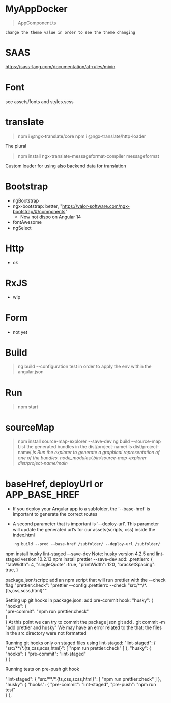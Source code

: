 # MyAppDocker
 
> AppComponent.ts
```
change the theme value in order to see the theme changing
```

# SAAS
https://sass-lang.com/documentation/at-rules/mixin

# Font
see assets/fonts and styles.scss

# translate
> npm i @ngx-translate/core
> npm i @ngx-translate/http-loader

The plural
> npm install ngx-translate-messageformat-compiler messageformat

Custom loader for using also backend data for translation

# Bootstrap
- ngBootstrap
- ngx-bootstrap: better, "https://valor-software.com/ngx-bootstrap/#/components"
   - Now not dispo on Angular 14
- fontAwesome
- ngSelect

# Http
- ok

# RxJS
- wip

# Form
- not yet

# Build
> ng build --configuration test
in order to apply the env within the angular.json

# Run
> npm start

# sourceMap
> npm install source-map-explorer --save-dev
> ng build --source-map
List the generated bundles in the dist/project-name/
> ls dist/project-name/*.js
Run the explorer to generate a graphical representation of one of the bundles.
> node_modules/.bin/source-map-explorer dist/project-name/main*

# baseHref, deployUrl or APP_BASE_HREF

- If you deploy your Angular app to a subfolder, the ‘--base-href’ is important to generate the correct routes

- A second parameter that is important is ‘--deploy-url’. This parameter will update the generated url’s for our assets(scripts, css) inside the index.html

```
    ng build --prod --base-href /subfolder/ --deploy-url /subfolder/
```


npm install husky lint-staged --save-dev
Note: husky version 4.2.5 and lint-staged version 10.2.13
npm install prettier --save-dev
add: .prettierrc
{
    "tabWidth": 4,
    "singleQuote": true,
    "printWidth": 120,
    "bracketSpacing": true,
}

package.json/script:
add an npm script that will run prettier with the --check flag
    "prettier:check": "prettier --config .prettierrc --check \"src/**/*.{ts,css,scss,html}\""

Setting up git hooks in package.json:
add pre-commit hook:
      "husky": {   
        "hooks": {  
            "pre-commit": "npm run prettier:check"        
        }   
      }
At this point we can try to commit the package json
git add .
git commit -m "add prettier and husky"
We may have an error related to the that:
 the files in the src directory were not formatted

Running git hooks only on staged files using lint-staged:
  "lint-staged": {
        "src/**/*.{ts,css,scss,html}": [
            "npm run prettier:check"
        ]
    },
    "husky": {
        "hooks": {
            "pre-commit": "lint-staged"       
       }
    }

Running tests on pre-push git hook

  "lint-staged": {
    "src/**/*.{ts,css,scss,html}": [
        "npm run prettier:check"
    ]
  },
  "husky": {
      "hooks": {
          "pre-commit": "lint-staged",
          "pre-push": "npm run test"     
    }
  },
